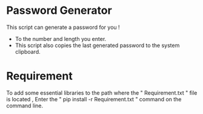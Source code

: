 # Password Generator
 This script can generate a password for you !
 - To the number and length you enter.
 - This script also copies the last generated password to the system clipboard.
 
 
 # Requirement
 To add some essential libraries to the path where the " Requirement.txt " file is located ,
 Enter the " pip install -r Requirement.txt " command on the command line.
 
 
